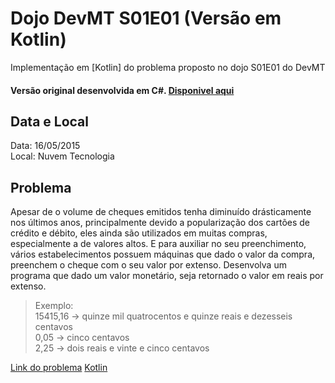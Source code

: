 

# Dojo DevMT S01E01 (Versão em Kotlin) 
Implementação em [Kotlin] do problema proposto no dojo S01E01 do DevMT
#### Versão original desenvolvida em C#. [Disponivel aqui](https://github.com/devmatogrosso/dojo-s01e01-cheque-por-extenso)

## Data e Local
Data: 16/05/2015  
Local: Nuvem Tecnologia  

## Problema
Apesar de o volume de cheques emitidos tenha diminuído drásticamente nos últimos anos,
principalmente devido a popularização dos cartões de crédito e débito, eles ainda são
utilizados em muitas compras, especialmente a de valores altos. E para auxiliar no seu
preenchimento, vários estabelecimentos possuem máquinas que dado o valor da compra,
preenchem o cheque com o seu valor por extenso.
Desenvolva um programa que dado um valor monetário, seja retornado o valor em reais
por extenso.
>Exemplo: <br/>
15415,16 -> quinze mil quatrocentos e quinze reais e dezesseis centavos <br/>
0,05 -> cinco centavos <br/>
2,25 -> dois reais e vinte e cinco centavos <br/>

[Link do problema](http://dojopuzzles.com/problemas/exibe/cheque-por-extenso/)
[Kotlin](https://kotlinlang.org/)
 
